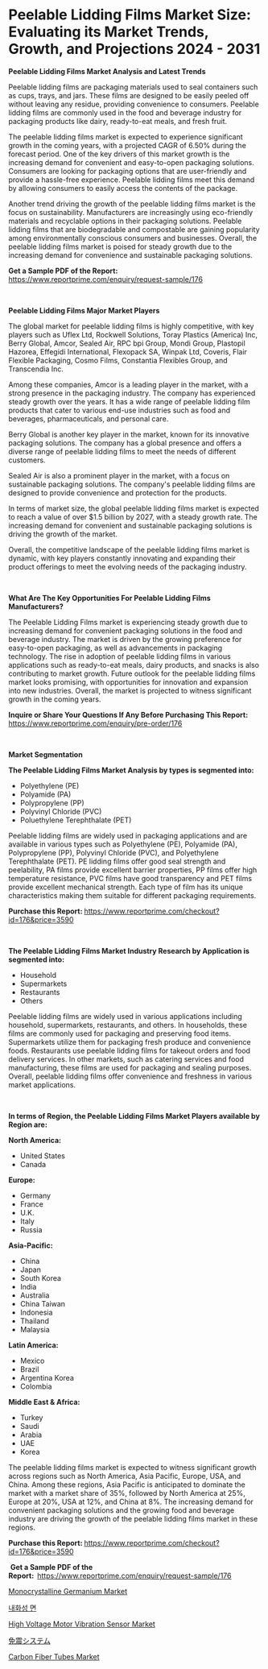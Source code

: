 <p><h1>Peelable Lidding Films Market Size: Evaluating its Market Trends, Growth, and Projections 2024 - 2031</h1></p><p><strong>Peelable Lidding Films Market Analysis and Latest Trends</strong></p>
<p><p>Peelable lidding films are packaging materials used to seal containers such as cups, trays, and jars. These films are designed to be easily peeled off without leaving any residue, providing convenience to consumers. Peelable lidding films are commonly used in the food and beverage industry for packaging products like dairy, ready-to-eat meals, and fresh fruit.</p><p>The peelable lidding films market is expected to experience significant growth in the coming years, with a projected CAGR of 6.50% during the forecast period. One of the key drivers of this market growth is the increasing demand for convenient and easy-to-open packaging solutions. Consumers are looking for packaging options that are user-friendly and provide a hassle-free experience. Peelable lidding films meet this demand by allowing consumers to easily access the contents of the package.</p><p>Another trend driving the growth of the peelable lidding films market is the focus on sustainability. Manufacturers are increasingly using eco-friendly materials and recyclable options in their packaging solutions. Peelable lidding films that are biodegradable and compostable are gaining popularity among environmentally conscious consumers and businesses. Overall, the peelable lidding films market is poised for steady growth due to the increasing demand for convenience and sustainable packaging solutions.</p></p>
<p><strong>Get a Sample PDF of the Report:&nbsp;</strong> <a href="https://www.reportprime.com/enquiry/request-sample/176">https://www.reportprime.com/enquiry/request-sample/176</a></p>
<p>&nbsp;</p>
<p><strong>Peelable Lidding Films Major Market Players</strong></p>
<p><p>The global market for peelable lidding films is highly competitive, with key players such as Uflex Ltd, Rockwell Solutions, Toray Plastics (America) Inc, Berry Global, Amcor, Sealed Air, RPC bpi Group, Mondi Group, Plastopil Hazorea, Effegidi International, Flexopack SA, Winpak Ltd, Coveris, Flair Flexible Packaging, Cosmo Films, Constantia Flexibles Group, and Transcendia Inc.</p><p>Among these companies, Amcor is a leading player in the market, with a strong presence in the packaging industry. The company has experienced steady growth over the years. It has a wide range of peelable lidding film products that cater to various end-use industries such as food and beverages, pharmaceuticals, and personal care.</p><p>Berry Global is another key player in the market, known for its innovative packaging solutions. The company has a global presence and offers a diverse range of peelable lidding films to meet the needs of different customers.</p><p>Sealed Air is also a prominent player in the market, with a focus on sustainable packaging solutions. The company's peelable lidding films are designed to provide convenience and protection for the products.</p><p>In terms of market size, the global peelable lidding films market is expected to reach a value of over $1.5 billion by 2027, with a steady growth rate. The increasing demand for convenient and sustainable packaging solutions is driving the growth of the market.</p><p>Overall, the competitive landscape of the peelable lidding films market is dynamic, with key players constantly innovating and expanding their product offerings to meet the evolving needs of the packaging industry.</p></p>
<p>&nbsp;</p>
<p><strong>What Are The Key Opportunities For Peelable Lidding Films Manufacturers?</strong></p>
<p><p>The Peelable Lidding Films market is experiencing steady growth due to increasing demand for convenient packaging solutions in the food and beverage industry. The market is driven by the growing preference for easy-to-open packaging, as well as advancements in packaging technology. The rise in adoption of peelable lidding films in various applications such as ready-to-eat meals, dairy products, and snacks is also contributing to market growth. Future outlook for the peelable lidding films market looks promising, with opportunities for innovation and expansion into new industries. Overall, the market is projected to witness significant growth in the coming years.</p></p>
<p><strong>Inquire or Share Your Questions If Any Before Purchasing This Report:</strong> <a href="https://www.reportprime.com/enquiry/pre-order/176">https://www.reportprime.com/enquiry/pre-order/176</a></p>
<p>&nbsp;</p>
<p><strong>Market Segmentation</strong></p>
<p><strong>The Peelable Lidding Films Market Analysis by types is segmented into:</strong></p>
<p><ul><li>Polyethylene (PE)</li><li>Polyamide (PA)</li><li>Polypropylene (PP)</li><li>Polyvinyl Chloride (PVC)</li><li>Poluethylene Terephthalate (PET)</li></ul></p>
<p><p>Peelable lidding films are widely used in packaging applications and are available in various types such as Polyethylene (PE), Polyamide (PA), Polypropylene (PP), Polyvinyl Chloride (PVC), and Polyethylene Terephthalate (PET). PE lidding films offer good seal strength and peelability, PA films provide excellent barrier properties, PP films offer high temperature resistance, PVC films have good transparency and PET films provide excellent mechanical strength. Each type of film has its unique characteristics making them suitable for different packaging requirements.</p></p>
<p><strong>Purchase this Report:&nbsp;</strong><a href="https://www.reportprime.com/checkout?id=176&price=3590">https://www.reportprime.com/checkout?id=176&price=3590</a></p>
<p>&nbsp;</p>
<p><strong>The Peelable Lidding Films Market Industry Research by Application is segmented into:</strong></p>
<p><ul><li>Household</li><li>Supermarkets</li><li>Restaurants</li><li>Others</li></ul></p>
<p><p>Peelable lidding films are widely used in various applications including household, supermarkets, restaurants, and others. In households, these films are commonly used for packaging and preserving food items. Supermarkets utilize them for packaging fresh produce and convenience foods. Restaurants use peelable lidding films for takeout orders and food delivery services. In other markets, such as catering services and food manufacturing, these films are used for packaging and sealing purposes. Overall, peelable lidding films offer convenience and freshness in various market applications.</p></p>
<p>&nbsp;</p>
<p><strong>In terms of Region, the Peelable Lidding Films Market Players available by Region are:</strong></p>
<p>
    <p> <strong> North America: </strong>
        <ul>
            <li>United States</li>
            <li>Canada</li>
        </ul>
        </p> 
    <p> <strong> Europe: </strong>
        <ul>
            <li>Germany</li>
            <li>France</li>
            <li>U.K.</li>
            <li>Italy</li>
            <li>Russia</li>
        </ul>
        </p> 
    <p> <strong> Asia-Pacific: </strong>
        <ul>
            <li>China</li>
            <li>Japan</li>
            <li>South Korea</li>
            <li>India</li>
            <li>Australia</li>
            <li>China Taiwan</li>
            <li>Indonesia</li>
            <li>Thailand</li>
            <li>Malaysia</li>
        </ul>
        </p> 
    <p> <strong> Latin America: </strong>
        <ul>
            <li>Mexico</li>
            <li>Brazil</li>
            <li>Argentina Korea</li>
            <li>Colombia</li>
        </ul>
        </p> 
    <p> <strong> Middle East & Africa: </strong>
        <ul>
            <li>Turkey</li>
            <li>Saudi</li>
            <li>Arabia</li>
            <li>UAE</li>
            <li>Korea</li>
        </ul>
    </p>
    </p>
<p><p>The peelable lidding films market is expected to witness significant growth across regions such as North America, Asia Pacific, Europe, USA, and China. Among these regions, Asia Pacific is anticipated to dominate the market with a market share of 35%, followed by North America at 25%, Europe at 20%, USA at 12%, and China at 8%. The increasing demand for convenient packaging solutions and the growing food and beverage industry are driving the growth of the peelable lidding films market in these regions.</p></p>
<p><strong>Purchase this Report: </strong><a href="https://www.reportprime.com/checkout?id=176&price=3590">https://www.reportprime.com/checkout?id=176&price=3590</a></p>
<p>&nbsp;<strong>Get a Sample PDF of the Report:&nbsp;&nbsp;</strong><a href="https://www.reportprime.com/enquiry/request-sample/176">https://www.reportprime.com/enquiry/request-sample/176</a></p>
<p><strong></strong></p>
<p><p><a href="https://issuu.com/reportprime-2/docs/monocrystalline-germanium-market-size-2030.pptx">Monocrystalline Germanium Market</a></p><p><a href="https://github.com/vsn7qpua81q/Market-Research-Report-List-1/blob/main/1554674189909.md">내화성 면</a></p><p><a href="https://view.publitas.com/reportprime-1/high-voltage-motor-vibration-sensor-market-research-report-the-key-to-successful-business-strategy-forecasted-for-period-from-2023-2030/">High Voltage Motor Vibration Sensor Market</a></p><p><a href="https://github.com/xnljig2898992/Market-Research-Report-List-1/blob/main/6792806190033.md">免震システム</a></p><p><a href="https://github.com/sonuprakash1/Market-Research-Report-List-1/blob/main/carbon-fiber-tubes-market.md">Carbon Fiber Tubes Market</a></p></p>